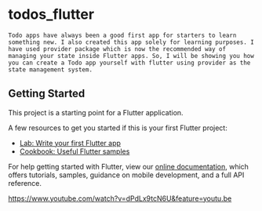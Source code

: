 # todos_flutter

    Todo apps have always been a good first app for starters to learn something new. I also created this app solely for learning purposes. I have used provider package which is now the recommended way of managing your state inside Flutter apps. So, I will be showing you how you can create a Todo app yourself with flutter using provider as the state management system.

## Getting Started

This project is a starting point for a Flutter application.

A few resources to get you started if this is your first Flutter project:

- [Lab: Write your first Flutter app](https://flutter.dev/docs/get-started/codelab)
- [Cookbook: Useful Flutter samples](https://flutter.dev/docs/cookbook)

For help getting started with Flutter, view our
[online documentation](https://flutter.dev/docs), which offers tutorials,
samples, guidance on mobile development, and a full API reference.

https://www.youtube.com/watch?v=dPdLx9tcN6U&feature=youtu.be
